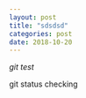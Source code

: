 ```yaml
---
layout: post
title: "sdsdsd"
categories: post
date: 2018-10-20
---
```


*git test*

git status checking